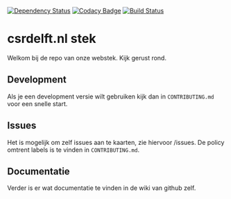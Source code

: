 [![Dependency Status](https://www.versioneye.com/user/projects/589dd05e0f3d4f003ce97d87/badge.svg?style=flat-square)](https://www.versioneye.com/user/projects/589dd05e0f3d4f003ce97d87)
[![Codacy Badge](https://api.codacy.com/project/badge/Grade/5d5cf50e6d6d4b7fb4357e73d987fdfe)](https://www.codacy.com/app/C-S-R-Delft/csrdelft-nl?utm_source=github.com&amp;utm_medium=referral&amp;utm_content=csrdelft/csrdelft.nl&amp;utm_campaign=Badge_Grade)
[![Build Status](https://travis-ci.org/csrdelft/csrdelft.nl.svg?branch=master)](https://travis-ci.org/csrdelft/csrdelft.nl)
# csrdelft.nl stek

Welkom bij de repo van onze webstek. Kijk gerust rond. 

## Development
Als je een development versie wilt gebruiken kijk dan in `CONTRIBUTING.md` voor een snelle start.

## Issues
Het is mogelijk om zelf issues aan te kaarten, zie hiervoor /issues. De policy omtrent labels is te vinden in `CONTRIBUTING.md`.

## Documentatie
Verder is er wat documentatie te vinden in de wiki van github zelf.
